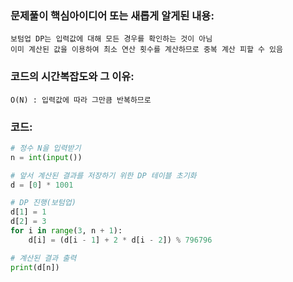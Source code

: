### 문제풀이 핵심아이디어 또는 새롭게 알게된 내용: 
    보텀업 DP는 입력값에 대해 모든 경우를 확인하는 것이 아님
    이미 계산된 값을 이용하여 최소 연산 횟수를 계산하므로 중복 계산 피할 수 있음
    
### 코드의 시간복잡도와 그 이유:
    O(N) : 입력값에 따라 그만큼 반복하므로 


### 코드:
```python
# 정수 N을 입력받기
n = int(input())

# 앞서 계산된 결과를 저장하기 위한 DP 테이블 초기화
d = [0] * 1001

# DP 진행(보텀업)
d[1] = 1
d[2] = 3
for i in range(3, n + 1):
    d[i] = (d[i - 1] + 2 * d[i - 2]) % 796796

# 계산된 결과 출력
print(d[n])
```
